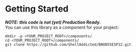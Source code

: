 # Getting Started
***NOTE: this code is not (yet) Production Ready.***   
You can use this library as a component for your project:   
```
mkdir -p <YOUR_PROJECT_ROOT>/components/
cd <YOUR_PROJECT_ROOT>/components/
git clone https://github.com/ShellAddicted/BNO055ESP32.git
```
